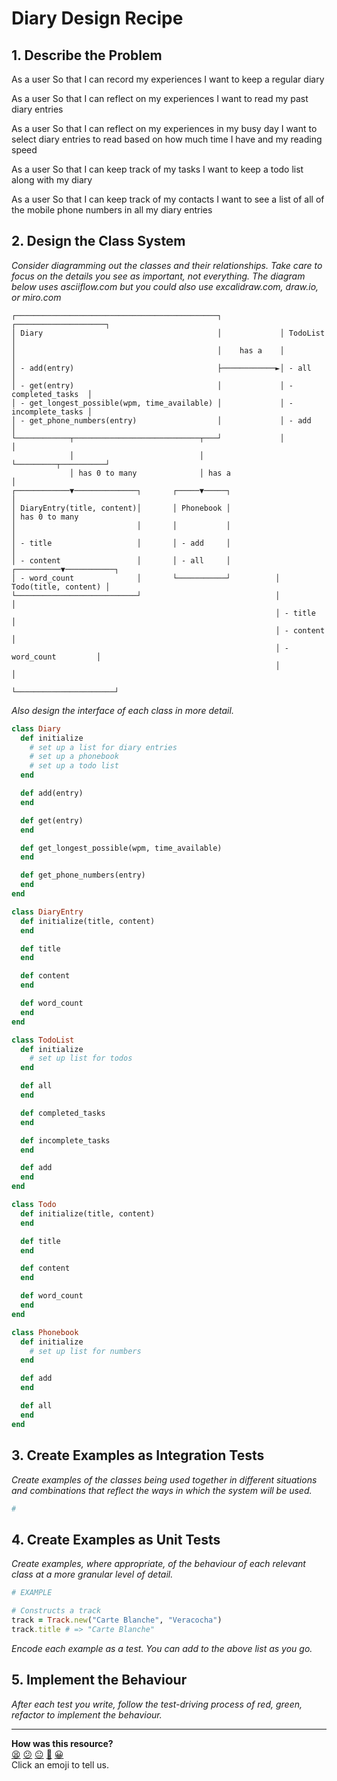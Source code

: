 # Diary Design Recipe

## 1. Describe the Problem

As a user
So that I can record my experiences
I want to keep a regular diary

As a user
So that I can reflect on my experiences
I want to read my past diary entries

As a user
So that I can reflect on my experiences in my busy day
I want to select diary entries to read based on how much time I have and my reading speed

As a user
So that I can keep track of my tasks
I want to keep a todo list along with my diary

As a user
So that I can keep track of my contacts
I want to see a list of all of the mobile phone numbers in all my diary entries

## 2. Design the Class System

_Consider diagramming out the classes and their relationships. Take care to
focus on the details you see as important, not everything. The diagram below
uses asciiflow.com but you could also use excalidraw.com, draw.io, or miro.com_

```
┌─────────────────────────────────────────────┐             ┌────────────────────┐
│ Diary                                       │             │ TodoList           │
│                                             │    has a    │                    │
│ - add(entry)                                ├────────────►│ - all              │
│ - get(entry)                                │             │ - completed_tasks  │
│ - get_longest_possible(wpm, time_available) │             │ - incomplete_tasks │
│ - get_phone_numbers(entry)                  │             │ - add              │
└────────────┬────────────────────────────┬───┘             │                    │
             │                            │                 └─────────┬──────────┘
             │ has 0 to many              │ has a                     │
┌────────────▼──────────────┐       ┌─────▼─────┐                     │
│ DiaryEntry(title, content)│       │ Phonebook │                     │ has 0 to many
│                           │       │           │                     │
│ - title                   │       │ - add     │                     │
│ - content                 │       │ - all     │          ┌──────────▼───────────┐
│ - word_count              │       └───────────┘          │ Todo(title, content) │
└───────────────────────────┘                              │                      │
                                                           │ - title              │
                                                           │ - content            │
                                                           │ - word_count         │
                                                           │                      │
                                                           └──────────────────────┘
```

_Also design the interface of each class in more detail._

```ruby
class Diary
  def initialize
    # set up a list for diary entries
    # set up a phonebook
    # set up a todo list
  end

  def add(entry)
  end

  def get(entry)
  end

  def get_longest_possible(wpm, time_available)
  end

  def get_phone_numbers(entry)
  end
end

class DiaryEntry
  def initialize(title, content)
  end

  def title
  end

  def content
  end

  def word_count
  end
end

class TodoList
  def initialize
    # set up list for todos
  end

  def all
  end

  def completed_tasks
  end

  def incomplete_tasks
  end

  def add
  end
end

class Todo
  def initialize(title, content)
  end

  def title
  end

  def content
  end

  def word_count
  end
end

class Phonebook
  def initialize
    # set up list for numbers
  end

  def add
  end

  def all
  end
end
```

## 3. Create Examples as Integration Tests

_Create examples of the classes being used together in different situations and
combinations that reflect the ways in which the system will be used._

```ruby
#
```

## 4. Create Examples as Unit Tests

_Create examples, where appropriate, of the behaviour of each relevant class at
a more granular level of detail._

```ruby
# EXAMPLE

# Constructs a track
track = Track.new("Carte Blanche", "Veracocha")
track.title # => "Carte Blanche"
```

_Encode each example as a test. You can add to the above list as you go._

## 5. Implement the Behaviour

_After each test you write, follow the test-driving process of red, green,
refactor to implement the behaviour._


<!-- BEGIN GENERATED SECTION DO NOT EDIT -->

---

**How was this resource?**  
[😫](https://airtable.com/shrUJ3t7KLMqVRFKR?prefill_Repository=makersacademy%2Fgolden-square&prefill_File=resources%2Fmulti_class_recipe_template.md&prefill_Sentiment=😫) [😕](https://airtable.com/shrUJ3t7KLMqVRFKR?prefill_Repository=makersacademy%2Fgolden-square&prefill_File=resources%2Fmulti_class_recipe_template.md&prefill_Sentiment=😕) [😐](https://airtable.com/shrUJ3t7KLMqVRFKR?prefill_Repository=makersacademy%2Fgolden-square&prefill_File=resources%2Fmulti_class_recipe_template.md&prefill_Sentiment=😐) [🙂](https://airtable.com/shrUJ3t7KLMqVRFKR?prefill_Repository=makersacademy%2Fgolden-square&prefill_File=resources%2Fmulti_class_recipe_template.md&prefill_Sentiment=🙂) [😀](https://airtable.com/shrUJ3t7KLMqVRFKR?prefill_Repository=makersacademy%2Fgolden-square&prefill_File=resources%2Fmulti_class_recipe_template.md&prefill_Sentiment=😀)  
Click an emoji to tell us.

<!-- END GENERATED SECTION DO NOT EDIT -->